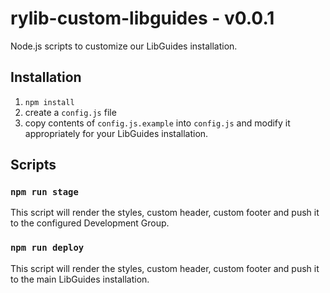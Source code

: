 # rylib-custom-libguides - v0.0.1

Node.js scripts to customize our LibGuides installation.

## Installation

1. `npm install`
2. create a `config.js` file
3. copy contents of `config.js.example` into `config.js` and modify it appropriately for your LibGuides installation.

## Scripts

### `npm run stage`

This script will render the styles, custom header, custom footer and push it to the configured Development Group.

### `npm run deploy`

This script will render the styles, custom header, custom footer and push it to the main LibGuides installation.